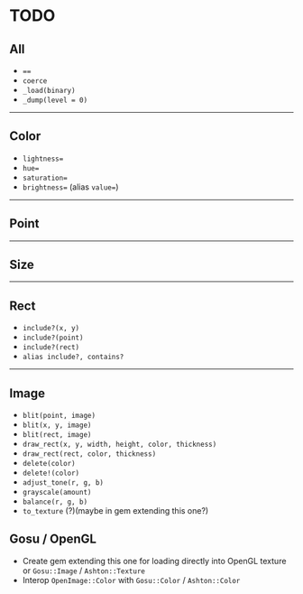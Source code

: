 # TODO

## All

* `==`
* `coerce`
* `_load(binary)`
* `_dump(level = 0)`

___

## Color

* `lightness=`
* `hue=`
* `saturation=`
* `brightness=` (alias `value=`)

___

## Point

___

## Size

___

## Rect

* `include?(x, y)`
* `include?(point)`
* `include?(rect)`
* `alias include?, contains?`

___

## Image

* `blit(point, image)`
* `blit(x, y, image)`
* `blit(rect, image)`
* `draw_rect(x, y, width, height, color, thickness)`
* `draw_rect(rect, color, thickness)`
* `delete(color)`
* `delete!(color)`
* `adjust_tone(r, g, b)`
* `grayscale(amount)`
* `balance(r, g, b)`
* `to_texture` (?)(maybe in gem extending this one?)

## Gosu / OpenGL

* Create gem extending this one for loading directly into OpenGL texture or `Gosu::Image` / `Ashton::Texture`
* Interop `OpenImage::Color` with `Gosu::Color` / `Ashton::Color`
